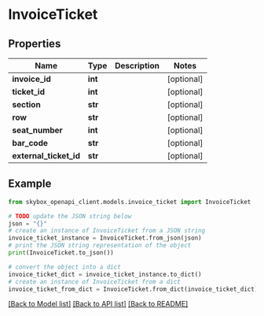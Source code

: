 # InvoiceTicket


## Properties

Name | Type | Description | Notes
------------ | ------------- | ------------- | -------------
**invoice_id** | **int** |  | [optional] 
**ticket_id** | **int** |  | [optional] 
**section** | **str** |  | [optional] 
**row** | **str** |  | [optional] 
**seat_number** | **int** |  | [optional] 
**bar_code** | **str** |  | [optional] 
**external_ticket_id** | **str** |  | [optional] 

## Example

```python
from skybox_openapi_client.models.invoice_ticket import InvoiceTicket

# TODO update the JSON string below
json = "{}"
# create an instance of InvoiceTicket from a JSON string
invoice_ticket_instance = InvoiceTicket.from_json(json)
# print the JSON string representation of the object
print(InvoiceTicket.to_json())

# convert the object into a dict
invoice_ticket_dict = invoice_ticket_instance.to_dict()
# create an instance of InvoiceTicket from a dict
invoice_ticket_from_dict = InvoiceTicket.from_dict(invoice_ticket_dict)
```
[[Back to Model list]](../README.md#documentation-for-models) [[Back to API list]](../README.md#documentation-for-api-endpoints) [[Back to README]](../README.md)


